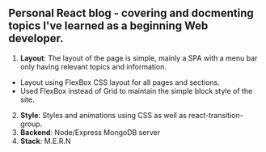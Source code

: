 ## Personal React blog - covering and docmenting topics I've learned as a beginning Web developer.

1. **Layout**: The layout of the page is simple, mainly a SPA with a menu bar only having relevant topics and information. 
  - Layout using FlexBox CSS layout for all pages and sections.
  - Used FlexBox instead of Grid to maintain the simple block style of the site.
2. **Style**: Styles and animations using CSS as well as react-transition-group.
3. **Backend**: Node/Express MongoDB server
4. **Stack**: M.E.R.N




